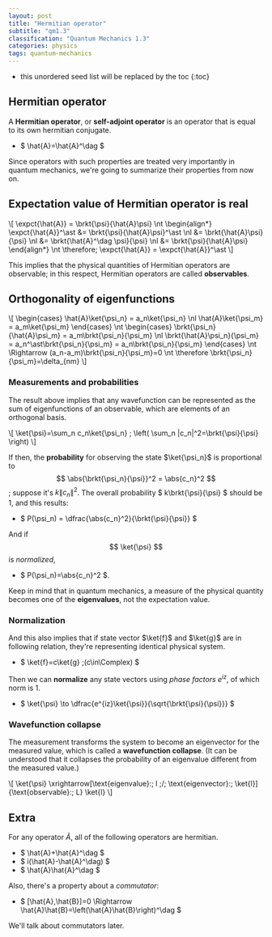 ```yaml
---
layout: post
title: "Hermitian operator"
subtitle: "qm1.3"
classification: "Quantum Mechanics 1.3"
categories: physics
tags: quantum-mechanics
---
```


<!--more-->
* this unordered seed list will be replaced by the toc
{:toc}

## Hermitian operator

A **Hermitian operator**, or **self-adjoint operator** is an operator that is equal to its own hermitian conjugate.
* $ \hat{A}=\hat{A}^\dag $

Since operators with such properties are treated very importantly in quantum mechanics,
we're going to summarize their properties from now on.

## Expectation value of Hermitian operator is real

\\[
\expct{\hat{A}} = \brkt{\psi}{\hat{A}\psi}
\nt
\begin{align\*}
\expct{\hat{A}}^\ast &= \brkt{\psi}{\hat{A}\psi}^\ast \nl
&= \brkt{\hat{A}\psi}{\psi} \nl
&= \brkt{\hat{A}^\dag \psi}{\psi} \nl
&= \brkt{\psi}{\hat{A}\psi}
\end{align\*}
\nt
\therefore\; \expct{\hat{A}} = \expct{\hat{A}}^\ast
\\]

This implies that the physical quantities of Hermitian operators are observable;
in this respect, Hermitian operators are called **observables**.

## Orthogonality of eigenfunctions

\\[
\begin{cases}
\hat{A}\ket{\psi_n} = a_n\ket{\psi_n} \nl
\hat{A}\ket{\psi_m} = a_m\ket{\psi_m}
\end{cases}
\nt
\begin{cases}
\brkt{\psi_n}{\hat{A}\psi_m} = a_m\brkt{\psi_n}{\psi_m} \nl
\brkt{\hat{A}\psi_n}{\psi_m} = a_n^\ast\brkt{\psi_n}{\psi_m} = a_n\brkt{\psi_n}{\psi_m}
\end{cases}
\nt
\Rightarrow (a_n-a_m)\brkt{\psi_n}{\psi_m}=0
\nt
\therefore \brkt{\psi_n}{\psi_m}=\delta_{nm}
\\]

### Measurements and probabilities
The result above implies that any wavefunction can be represented as the sum of eigenfunctions of an observable,
which are elements of an orthogonal basis.

\\[ \ket{\psi}=\sum_n c_n\ket{\psi_n} \; \left( \sum_n \|c_n\|^2=\brkt{\psi}{\psi} \right) \\]

If then, the **probability** for observing the state $\ket{\psi_n}$ is proportional to
$$ \abs{\brkt{\psi_n}{\psi}}^2 = \abs{c_n}^2 $$; suppose it's $k\|c_n\|^2$.
The overall probability $ k\brkt{\psi}{\psi} $ should be $1$, and this results:
* $ P(\psi_n) = \dfrac{\abs{c_n}^2}{\brkt{\psi}{\psi}} $

And if $$ \ket{\psi} $$ is _normalized_,
* $ P(\psi_n)=\abs{c_n}^2 $.

Keep in mind that in quantum mechanics, a measure of the physical quantity becomes one of the **eigenvalues**,
not the expectation value.

### Normalization
And this also implies that if state vector $\ket{f}$ and $\ket{g}$ are in following relation,
they're representing identical physical system.
* $ \ket{f}=c\ket{g} \;(c\in\Complex) $

Then we can **normalize** any state vectors using _phase factors_ $e^{iz}$, of which norm is $1$.
* $ \ket{\psi} \to \dfrac{e^{iz}\ket{\psi}}{\sqrt{\brkt{\psi}{\psi}}} $

### Wavefunction collapse

The measurement transforms the system to become an eigenvector for the measured value,
which is called a **wavefunction collapse**.
(It can be understood that it collapses the probability of an eigenvalue different from the measured value.)

\\[
\ket{\psi} \xrightarrow[\text{eigenvalue}:\; l \;/\; \text{eigenvector}:\; \ket{l}]{\text{observable}:\; L} \ket{l}
\\]

## Extra
For any operator $\hat{A}$, all of the following operators are hermitian.
* $ \hat{A}+\hat{A}^\dag $
* $ i(\hat{A}-\hat{A}^\dag) $
* $ \hat{A}\hat{A}^\dag $

Also, there's a property about a _commutator_:
* $ [\hat{A},\hat{B}]=0 \Rightarrow \hat{A}\hat{B}=\left(\hat{A}\hat{B}\right)^\dag $

We'll talk about commutators later.